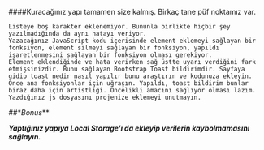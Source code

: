 ####Kuracağınız yapı tamamen size kalmış. Birkaç tane püf noktamız var.

    Listeye boş karakter eklenemiyor. Bununla birlikte hiçbir şey yazılmadığında da aynı hatayı veriyor.
    Yazacağınız JavaScript kodu içerisinde element eklemeyi sağlayan bir fonksiyon, element silmeyi sağlayan bir fonksiyon, yapıldı işaretlenmesini sağlayan bir fonksiyon olması gerekiyor.
    Element eklendiğinde ve hata verirken sağ üstte uyarı verdiğini fark etmişsinizdir. Bunu sağlayan Bootstrap Toast bildirimdir. Sayfaya gidip toast nedir nasıl yapılır bunu araştırın ve kodunuza ekleyin.
    Önce ana fonksiyonlar için uğraşın. Yapıldı, toast bildirim bunlar biraz daha için artistliği. Öncelikli amacını sağlıyor olması lazım.
    Yazdığınız js dosyasını projenize eklemeyi unutmayın.

##*_Bonus_**

***Yaptığınız yapıya Local Storage'ı da ekleyip verilerin kaybolmamasını sağlayın.***
